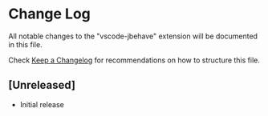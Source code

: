 # Change Log

All notable changes to the "vscode-jbehave" extension will be documented in this file.

Check [Keep a Changelog](http://keepachangelog.com/) for recommendations on how to structure this file.

## [Unreleased]

- Initial release